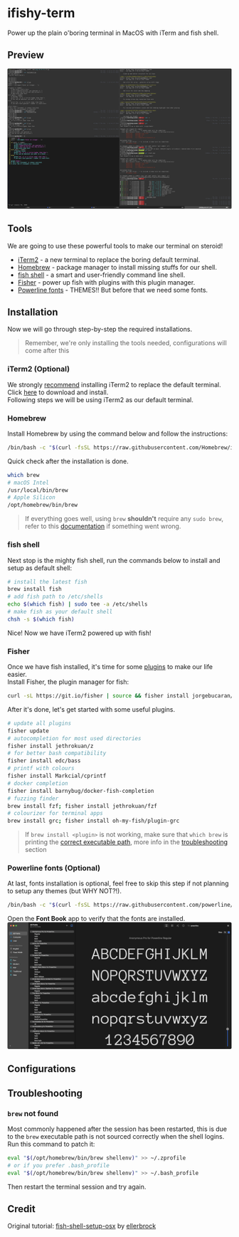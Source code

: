 # ifishy-term

Power up the plain o'boring terminal in MacOS with iTerm and fish shell.

## Preview

![complete setup of iTerm2+fish shell](/assests/images/iterm-preview.png)

## Tools

We are going to use these powerful tools to make our terminal on steroid!

- [iTerm2](https://iterm2.com/) - a new terminal to replace the boring default terminal.  
- [Homebrew](https://brew.sh/) - package manager to install missing stuffs for our shell.  
- [fish shell](https://fishshell.com/) - a smart and user-friendly command line shell.  
- [Fisher](https://github.com/jorgebucaran/fisher) - power up fish with plugins with this plugin manager.  
- [Powerline fonts](https://github.com/powerline/fonts) - THEMES!! But before that we need some fonts.  

## Installation

Now we will go through step-by-step the required installations.
> Remember, we're only installing the tools needed, configurations will come after this

### iTerm2 (Optional)

We strongly [recommend](https://iterm2.com/features.html) installing iTerm2 to replace the default terminal.  
Click [here](https://iterm2.com/downloads/stable/latest) to download and install.  
Following steps we will be using iTerm2 as our default terminal.  

### Homebrew

Install Homebrew by using the command below and follow the instructions:

```bash
/bin/bash -c "$(curl -fsSL https://raw.githubusercontent.com/Homebrew/install/HEAD/install.sh)"
```  

Quick check after the installation is done.

```bash
which brew
# macOS Intel
/usr/local/bin/brew
# Apple Silicon
/opt/homebrew/bin/brew
```

> If everything goes well, using `brew` **shouldn't** require any `sudo brew`, refer to this [documentation](https://docs.brew.sh/Installation) if something went wrong.

### fish shell

Next stop is the mighty fish shell, run the commands below to install and setup as default shell:

```bash
# install the latest fish
brew install fish
# add fish path to /etc/shells
echo $(which fish) | sudo tee -a /etc/shells
# make fish as your default shell
chsh -s $(which fish)
```

Nice! Now we have iTerm2 powered up with fish!

### Fisher

Once we have fish installed, it's time for some [plugins](https://github.com/jorgebucaran/awsm.fish) to make our life easier.  
Install Fisher, the plugin manager for fish:

```bash
curl -sL https://git.io/fisher | source && fisher install jorgebucaran/fisher
```

After it's done, let's get started with some useful plugins.

```bash
# update all plugins
fisher update
# autocompletion for most used directories
fisher install jethrokuan/z
# for better bash compatibility
fisher install edc/bass
# printf with colours
fisher install Markcial/cprintf
# docker completion
fisher install barnybug/docker-fish-completion
# fuzzing finder
brew install fzf; fisher install jethrokuan/fzf
# colourizer for terminal apps
brew install grc; fisher install oh-my-fish/plugin-grc
```

> If `brew install <plugin>` is not working, make sure that `which brew` is printing the [correct executable path](#homebrew), more info in the [troubleshooting](#brew-not-found) section

### Powerline fonts (Optional)

At last, fonts installation is optional, feel free to skip this step if not planning to setup any themes (but WHY NOT?!).

```bash
/bin/bash -c "$(curl -fsSL https://raw.githubusercontent.com/powerline/fonts/master/install.sh)"
```

Open the **Font Book** app to verify that the fonts are installed.
![Font Book app showing Powerline fonts installed](/assests/images/font-book.png)

## Configurations

## Troubleshooting

### `brew` not found

Most commonly happened after the session has been restarted, this is due to the `brew` executable path is not sourced correctly when the shell logins.
Run this command to patch it:

```bash
eval "$(/opt/homebrew/bin/brew shellenv)" >> ~/.zprofile
# or if you prefer .bash_profile
eval "$(/opt/homebrew/bin/brew shellenv)" >> ~/.bash_profile
```

Then restart the terminal session and try again.

## Credit

Original tutorial: [fish-shell-setup-osx](https://github.com/ellerbrock/fish-shell-setup-osx) by [ellerbrock](https://github.com/ellerbrock)
